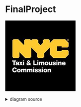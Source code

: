 # FinalProject
![rendered image description](Imagenes/NYC.jpg)

<details>
  <summary>diagram source</summary>
  This details block is collapsed by default when viewed in GitHub. This hides the mermaid graph definition, while the rendered image
  linked above is shown. The details tag has to follow the image tag. (newlines allowed)

```mermaid
gantt
    title Semana 1

  section Elizabeth
    ETL           :a1, 2024-04-01, 4d
    ETL Doc    :after a1, 2024-04-03, 3d

    section Marcelo
    EDA           :a2, 2024-04-01, 4d
    EDA Doc       :2024-04-03, 3d

    section Cristian
     ETL           :a3, 2024-04-10, 4d
    Task Cristian    :after a3 + 2d, 20d
    Final Cristian    : 2024-05-22  , 12d

    section Josue
     ETL           :a4, 2024-04-15, 4d
    Task Josue    :after a4 + 2d, 20d
    Final Josue    : 2024-05-27  , 12d

    section Ingrid
    KPI's          :a5, 2024-04-01, 4d
    Doc KPI's       :2024-04-03, 3d
    Final Ingrid    : 2024-06-01  , 12d


```
</details>
